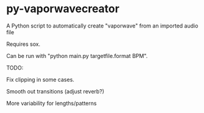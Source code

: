 # py-vaporwavecreator
A Python script to automatically create "vaporwave" from an imported audio file

Requires sox.

Can be run with "python main.py targetfile.format BPM".



TODO:

Fix clipping in some cases.

Smooth out transitions (adjust reverb?)

More variability for lengths/patterns